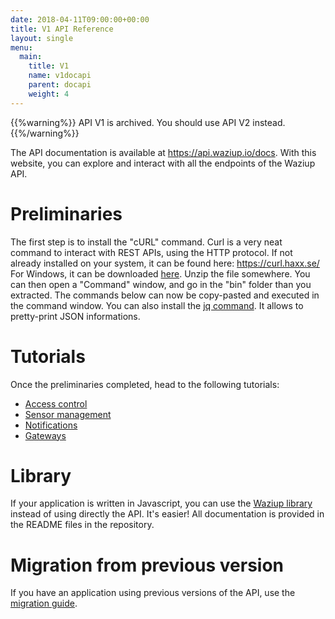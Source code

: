 ```yaml
---
date: 2018-04-11T09:00:00+00:00
title: V1 API Reference
layout: single
menu:
  main:
    title: V1
    name: v1docapi
    parent: docapi
    weight: 4
---
```


{{%warning%}}
API V1 is archived. You should use API V2 instead.
{{%/warning%}}

The API documentation is available at https://api.waziup.io/docs.
With this website, you can explore and interact with all the endpoints of the Waziup API.


Preliminaries
=============

The first step is to install the "cURL" command.
Curl is a very neat command to interact with REST APIs, using the HTTP protocol.
If not already installed on your system, it can be found here: https://curl.haxx.se/
For Windows, it can be downloaded [here](https://curl.haxx.se/windows/).
Unzip the file somewhere. You can then open a "Command" window, and go in the "bin" folder than you extracted.
The commands below can now be copy-pasted and executed in the command window.
You can also install the [jq command](https://stedolan.github.io/jq/download/). It allows to pretty-print JSON informations.

Tutorials
=========

Once the preliminaries completed, head to the following tutorials:

- [Access control](access_control)
- [Sensor management](sensor_management)
- [Notifications](notifications)
- [Gateways](gateways)


Library
=======

If your application is written in Javascript, you can use the [Waziup library](https://github.com/Waziup/waziup-js) instead of using directly the API.
It's easier!
All documentation is provided in the README files in the repository.

Migration from previous version
===============================

If you have an application using previous versions of the API, use the [migration guide](./migration_guide_v1.1).


